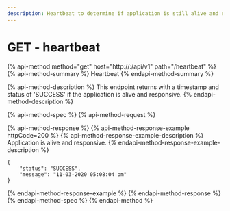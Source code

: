 ```yaml
---
description: Heartbeat to determine if application is still alive and responsive
---
```


# GET - heartbeat

{% api-method method="get" host="http://<host>:<port>/api/v1" path="/heartbeat" %}
{% api-method-summary %}
Heartbeat
{% endapi-method-summary %}

{% api-method-description %}
This endpoint returns with a timestamp and status of 'SUCCESS' if the application is alive and responsive.
{% endapi-method-description %}

{% api-method-spec %}
{% api-method-request %}

{% api-method-response %}
{% api-method-response-example httpCode=200 %}
{% api-method-response-example-description %}
Application is alive and responsive.
{% endapi-method-response-example-description %}

```
{
    "status": "SUCCESS",
    "message": "11-03-2020 05:08:04 pm"
}
```
{% endapi-method-response-example %}
{% endapi-method-response %}
{% endapi-method-spec %}
{% endapi-method %}



